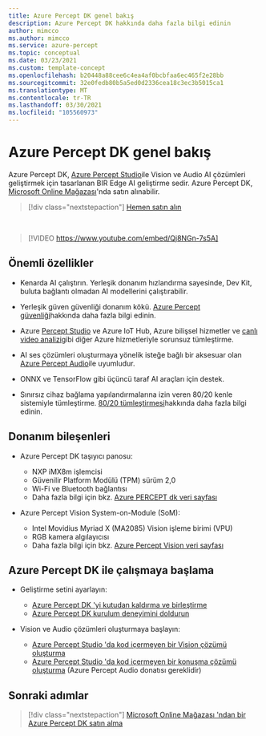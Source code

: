 ```yaml
---
title: Azure Percept DK genel bakış
description: Azure Percept DK hakkında daha fazla bilgi edinin
author: mimcco
ms.author: mimcco
ms.service: azure-percept
ms.topic: conceptual
ms.date: 03/23/2021
ms.custom: template-concept
ms.openlocfilehash: b20448a88cee6c4ea4af0bcbfaa6ec465f2e28bb
ms.sourcegitcommit: 32e0fedb80b5a5ed0d2336cea18c3ec3b5015ca1
ms.translationtype: MT
ms.contentlocale: tr-TR
ms.lasthandoff: 03/30/2021
ms.locfileid: "105560973"
---
```

# <a name="azure-percept-dk-overview"></a>Azure Percept DK genel bakış

Azure Percept DK, [Azure Percept Studio](./overview-azure-percept-studio.md)ile Vision ve Audio AI çözümleri geliştirmek için tasarlanan BIR Edge AI geliştirme sedir. Azure Percept DK, [Microsoft Online Mağazası](https://go.microsoft.com/fwlink/p/?LinkId=2155270)'nda satın alınabilir.

> [!div class="nextstepaction"]
> [Hemen satın alın](https://go.microsoft.com/fwlink/p/?LinkId=2155270)

</br>

> [!VIDEO https://www.youtube.com/embed/Qj8NGn-7s5A]

## <a name="key-features"></a>Önemli özellikler

- Kenarda AI çalıştırın. Yerleşik donanım hızlandırma sayesinde, Dev Kit, buluta bağlantı olmadan AI modellerini çalıştırabilir.

- Yerleşik güven güvenliği donanım kökü. [Azure Percept güvenliği](./overview-percept-security.md)hakkında daha fazla bilgi edinin.

- Azure [Percept Studio](https://go.microsoft.com/fwlink/?linkid=2135819) ve Azure IoT Hub, Azure bilişsel hizmetler ve [canlı video analizi](https://docs.microsoft.com/azure/media-services/live-video-analytics-edge/overview)gibi diğer Azure hizmetleriyle sorunsuz tümleştirme.

- AI ses çözümleri oluşturmaya yönelik isteğe bağlı bir aksesuar olan [Azure Percept Audio](./overview-azure-percept-audio.md)ile uyumludur.

- ONNX ve TensorFlow gibi üçüncü taraf AI araçları için destek.

- Sınırsız cihaz bağlama yapılandırmalarına izin veren 80/20 kenle sistemiyle tümleştirme. [80/20 tümleştirmesi](./overview-8020-integration.md)hakkında daha fazla bilgi edinin.

## <a name="hardware-components"></a>Donanım bileşenleri

- Azure Percept DK taşıyıcı panosu:
    - NXP iMX8m işlemcisi
    - Güvenilir Platform Modülü (TPM) sürüm 2,0
    - Wi-Fi ve Bluetooth bağlantısı
    - Daha fazla bilgi için bkz. [Azure PERCEPT dk veri sayfası](./azure-percept-dk-datasheet.md)

- Azure Percept Vision System-on-Module (SoM):
    - Intel Movidius Myriad X (MA2085) Vision işleme birimi (VPU)
    - RGB kamera algılayıcısı
    - Daha fazla bilgi için bkz. [Azure Percept Vision veri sayfası](./azure-percept-vision-datasheet.md)

## <a name="getting-started-with-azure-percept-dk"></a>Azure Percept DK ile çalışmaya başlama

- Geliştirme setini ayarlayın:
    - [Azure Percept DK 'yi kutudan kaldırma ve birleştirme](./quickstart-percept-dk-unboxing.md)
    - [Azure Percept DK kurulum deneyimini doldurun](./quickstart-percept-dk-set-up.md)

- Vision ve Audio çözümleri oluşturmaya başlayın:
    - [Azure Percept Studio 'da kod içermeyen bir Vision çözümü oluşturma](./tutorial-nocode-vision.md)
    - [Azure Percept Studio 'da kod içermeyen bir konuşma çözümü oluşturma](./tutorial-no-code-speech.md) (Azure Percept Audio donatısı gereklidir)

## <a name="next-steps"></a>Sonraki adımlar

> [!div class="nextstepaction"]
> [Microsoft Online Mağazası 'ndan bir Azure Percept DK satın alma](https://go.microsoft.com/fwlink/p/?LinkId=2155270)